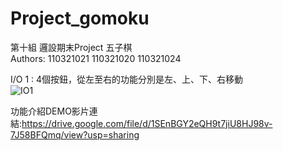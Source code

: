 # Project_gomoku
第十組 邏設期末Project 五子棋  
Authors: 110321021 110321020 110321024  

I/O 1 : 4個按鈕，從左至右的功能分別是左、上、下、右移動  
![IO1](https://user-images.githubusercontent.com/121676751/210128976-7f908ae0-c258-4957-bf69-789988ccbe9c.png)

功能介紹DEMO影片連結:https://drive.google.com/file/d/1SEnBGY2eQH9t7jiU8HJ98v-7J58BFQmq/view?usp=sharing
